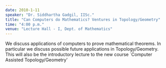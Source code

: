 ```yaml
---
date: 2010-1-11
speaker: "Dr. Siddhartha Gadgil, IISc."
title: "Can Computers do Mathematics? Ventures in Topology/Geometry"
time: "4:00 p.m." 
venue: "Lecture Hall - I, Dept. of Mathematics"
---
```

We discuss applications of computers to prove mathematical theorems. In particular we discuss possible future applications in Topology/Geometry. This will also be the introductory lecture to the new course `Computer Assisted Topology/Geometry'
